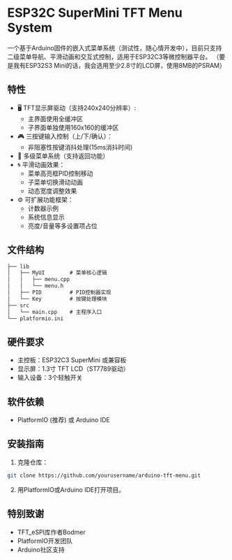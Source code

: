 # ESP32C SuperMini TFT Menu System

一个基于Arduino固件的嵌入式菜单系统（测试性，随心情开发中），目前只支持二级菜单导航、平滑动画和交互式控制，适用于ESP32C3等微控制器平台。
（要是我有ESP32S3 Mini的话，我会选用至少2.8寸的LCD屏，使用8MB的PSRAM）


## 特性

- 🖥️ TFT显示屏驱动（支持240x240分辨率）:
  - 主界面使用全缓冲区
  - 子界面单独使用160x160的缓冲区
- 🎮 三按键输入控制（上/下/确认）：
  - 非阻塞性按键消抖处理(15ms消抖时间)
- 📜 多级菜单系统（支持返回功能）
- 🌀 平滑动画效果：
  - 菜单高亮框PID控制移动
  - 子菜单切换滑动动画
  - 动态宽度调整效果
- ⚙️ 可扩展功能框架：
  - 计数器示例
  - 系统信息显示
  - 亮度/音量等多设置项占位

## 文件结构
```txt
├── lib
│   ├── MyUI        # 菜单核心逻辑
│   │   ├── menu.cpp
│   │   └── menu.h
│   ├── PID         # PID控制器实现
│   └── Key         # 按键处理模块
├── src
│   └── main.cpp    # 主程序入口
└── platformio.ini
```
## 硬件要求

- 主控板：ESP32C3 SuperMini 或兼容板
- 显示屏：1.3寸 TFT LCD（ST7789驱动）
- 输入设备：3个轻触开关

## 软件依赖

- PlatformIO (推荐) 或 Arduino IDE

## 安装指南

1. 克隆仓库：
```bash
git clone https://github.com/yourusername/arduino-tft-menu.git
```
2. 用PlatformIO或Arduino IDE打开项目。

## 特别致谢
- TFT_eSPI库作者Bodmer
- PlatformIO开发团队
- Arduino社区支持
